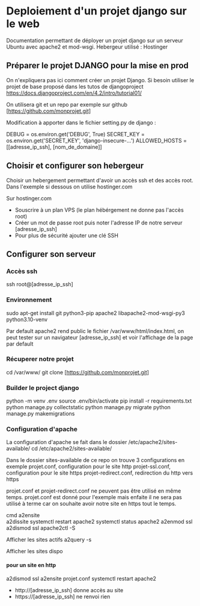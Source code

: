 # Deploiement d'un projet django sur le web
Documentation permettant de déployer un projet django sur un serveur Ubuntu avec apache2 et mod-wsgi. Hebergeur utilisé : Hostinger  

## Préparer le projet DJANGO pour la mise en prod
On n'expliquera pas ici comment créer un projet Django. Si besoin utiliser le projet de base proposé dans les tutos de djangoproject 
https://docs.djangoproject.com/en/4.2/intro/tutorial01/

On utilisera git et un repo par exemple sur github [https://github.com/monprojet.git]

Modification à apporter dans le fichier setting.py de django :

DEBUG = os.environ.get('DEBUG', True)
SECRET_KEY = os.environ.get('SECRET_KEY', 'django-insecure-...')
ALLOWED_HOSTS = [[adresse_ip_ssh], [nom_de_domaine]]


## Choisir et configurer son hebergeur
Choisir un hebergement permettant d'avoir un accès ssh et des accès root.
Dans l'exemple si dessous on utilise hostinger.com

Sur hostinger.com
- Souscrire à un plan VPS (le plan hébérgement ne donne pas l'accès root)
- Créer un mot de passe root puis noter l'adresse IP de notre serveur [adresse_ip_ssh]
- Pour plus de sécurité ajouter une clé SSH 

## Configurer son serveur 
### Accès ssh
ssh root@[adresse_ip_ssh]

### Environnement
sudo apt-get install git python3-pip apache2 libapache2-mod-wsgi-py3 python3.10-venv

Par default apache2 rend public le fichier /var/www/html/index.html, on peut tester sur un navigateur [adresse_ip_ssh] et voir l'affichage de la page par default

### Récuperer notre projet
cd /var/www/
git clone [https://github.com/monprojet.git]

### Builder le project django 
python -m venv .env
source .env/bin/activate
pip install -r requirements.txt
python manage.py collectstatic
python manage.py migrate
python manage.py makemigrations

### Configuration d'apache 
La configuration d'apache se fait dans le dossier /etc/apache2/sites-available/
cd /etc/apache2/sites-available/

Dans le dossier sites-available de ce repo on trouve 3 configurations en exemple
projet.conf, configuration pour le site http
projet-ssl.conf, configuration pour le site https
projet-redirect.conf, redirection du http vers https

projet.conf et projet-redirect.conf ne peuvent pas être utilisé en même temps. projet.conf est donné pour l'exemple mais enfaite il ne sera pas utilisé à terme car on souhaite avoir notre site en https tout le temps.

cmd
a2ensite  
a2dissite
systemctl restart apache2
systemctl status apache2
a2enmod ssl
a2dismod ssl
apache2ctl -S

Afficher les sites actifs 
a2query -s

Afficher les sites dispo

#### pour un site en http
a2dismod ssl
a2ensite projet.conf
systemctl restart apache2

- http://[adresse_ip_ssh] donne accès au site
- https://[adresse_ip_ssh] ne renvoi rien 

 